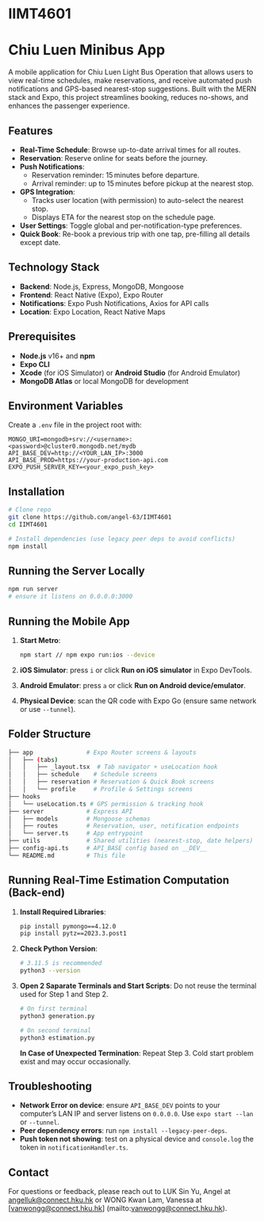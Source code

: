 # IIMT4601
# Chiu Luen Minibus App

A mobile application for Chiu Luen Light Bus Operation that allows users to view real-time schedules, make reservations, and receive automated push notifications and GPS-based nearest-stop suggestions. Built with the MERN stack and Expo, this project streamlines booking, reduces no-shows, and enhances the passenger experience.

## Features

* **Real-Time Schedule**: Browse up-to-date arrival times for all routes.
* **Reservation**: Reserve online for seats before the journey. 
* **Push Notifications**:
  * Reservation reminder: 15 minutes before departure. 
  * Arrival reminder: up to 15 minutes before pickup at the nearest stop.
* **GPS Integration**:
  * Tracks user location (with permission) to auto-select the nearest stop.
  * Displays ETA for the nearest stop on the schedule page.
* **User Settings**: Toggle global and per-notification-type preferences.
* **Quick Book**: Re-book a previous trip with one tap, pre-filling all details except date.

## Technology Stack

* **Backend**: Node.js, Express, MongoDB, Mongoose
* **Frontend**: React Native (Expo), Expo Router
* **Notifications**: Expo Push Notifications, Axios for API calls
* **Location**: Expo Location, React Native Maps

## Prerequisites

* **Node.js** v16+ and **npm**
* **Expo CLI**
* **Xcode** (for iOS Simulator) or **Android Studio** (for Android Emulator)
* **MongoDB Atlas** or local MongoDB for development

## Environment Variables

Create a `.env` file in the project root with:

```env
MONGO_URI=mongodb+srv://<username>:<password>@cluster0.mongodb.net/mydb
API_BASE_DEV=http://<YOUR_LAN_IP>:3000
API_BASE_PROD=https://your-production-api.com
EXPO_PUSH_SERVER_KEY=<your_expo_push_key>
```

## Installation

```bash
# Clone repo
git clone https://github.com/angel-63/IIMT4601
cd IIMT4601

# Install dependencies (use legacy peer deps to avoid conflicts)
npm install
```

## Running the Server Locally

```bash
npm run server
# ensure it listens on 0.0.0.0:3000
```

## Running the Mobile App

1. **Start Metro**:

   ```bash
   npm start // npm expo run:ios --device
   ```
2. **iOS Simulator**: press `i` or click **Run on iOS simulator** in Expo DevTools.
3. **Android Emulator**: press `a` or click **Run on Android device/emulator**.
4. **Physical Device**: scan the QR code with Expo Go (ensure same network or use `--tunnel`).


## Folder Structure

```bash
├── app               # Expo Router screens & layouts
│   ├── (tabs)
│   │   ├── _layout.tsx  # Tab navigator + useLocation hook
│   │   ├── schedule    # Schedule screens
│   │   ├── reservation # Reservation & Quick Book screens
│   │   └── profile     # Profile & Settings screens
├── hooks
│   └── useLocation.ts # GPS permission & tracking hook
├── server            # Express API
│   ├── models        # Mongoose schemas
│   ├── routes        # Reservation, user, notification endpoints
│   └── server.ts     # App entrypoint
├── utils             # Shared utilities (nearest-stop, date helpers)
├── config-api.ts     # API_BASE config based on __DEV__
└── README.md         # This file
```

## Running Real-Time Estimation Computation (Back-end)

1. **Install Required Libraries**:

   ```bash
   pip install pymongo==4.12.0
   pip install pytz==2023.3.post1
   ```
2. **Check Python Version**:

   ```bash
   # 3.11.5 is recommended
   python3 --version
   ```
3. **Open 2 Saparate Terminals and Start Scripts**: Do not reuse the terminal used for Step 1 and Step 2.

   ```bash
   # On first terminal
   python3 generation.py

   # On second terminal
   python3 estimation.py
   ```
   **In Case of Unexpected Termination**:
   Repeat Step 3.
   Cold start problem exist and may occur occasionally.

## Troubleshooting

* **Network Error on device**: ensure `API_BASE_DEV` points to your computer’s LAN IP and server listens on `0.0.0.0`. Use `expo start --lan` or `--tunnel`.
* **Peer dependency errors**: run `npm install --legacy-peer-deps`.
* **Push token not showing**: test on a physical device and `console.log` the token in `notificationHandler.ts`.

## Contact

For questions or feedback, please reach out to LUK Sin Yu, Angel at [angelluk@connect.hku.hk](mailto:angelluk@connect.hku.hk) or WONG Kwan Lam, Vanessa at [vanwongg@connect.hku.hk] (mailto:vanwongg@connect.hku.hk). 
